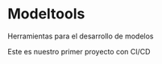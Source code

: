 # Modeltools

Herramientas para el desarrollo de modelos



Este es nuestro primer proyecto con CI/CD
